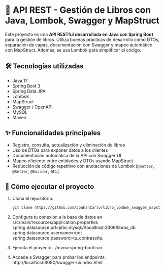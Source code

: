 # 📘 API REST - Gestión de Libros con Java, Lombok, Swagger y MapStruct

Este proyecto es una **API RESTful desarrollada en Java con Spring Boot** para la gestión de libros. Utiliza buenas prácticas de desarrollo como DTOs, separación de capas, documentación con Swagger y mapeo automático con MapStruct. Además, se usa Lombok para simplificar el código.

## 🛠 Tecnologías utilizadas

- Java 17
- Spring Boot 3
- Spring Data JPA
- Lombok
- MapStruct
- Swagger / OpenAPI
- MySQL
- Maven

## ✨ Funcionalidades principales

- Registro, consulta, actualización y eliminación de libros
- Uso de DTOs para exponer datos a los clientes
- Documentación automática de la API con Swagger UI
- Mapeo eficiente entre entidades y DTOs usando MapStruct
- Reducción de código repetitivo con anotaciones de Lombok (`@Getter`, `@Setter`, `@Builder`, etc.)

## 🚀 Cómo ejecutar el proyecto

1. Clona el repositorio:
   ```bash
   git clone https://github.com/JoahanCarlo/libro_lombok_swagger_mapstruct.git

2. Configura tu conexión a la base de datos en src/main/resources/application.properties
   spring.datasource.url=jdbc:mysql://localhost:3306/libros_db
   spring.datasource.username=root
   spring.datasource.password=tu_contraseña.
   
4. Ejecuta el proyecto:
   ./mvnw spring-boot:run
   
5. Accede a Swagger para probar los endpoints:
   http://localhost:8080/swagger-ui/index.html


